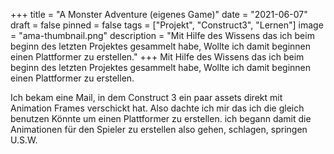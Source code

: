 +++
title = "A Monster Adventure (eigenes Game)"
date = "2021-06-07"
draft = false
pinned = false
tags = ["Projekt", "Construct3", "Lernen"]
image = "ama-thumbnail.png"
description = "Mit Hilfe des Wissens das ich beim beginn des letzten Projektes gesammelt habe, Wollte ich damit beginnen einen Plattformer zu erstellen."
+++
Mit Hilfe des Wissens das ich beim beginn des letzten Projektes gesammelt habe, Wollte ich damit beginnen einen Plattformer zu erstellen. 



Ich bekam eine Mail, in dem Construct 3 ein paar assets direkt mit Animation Frames verschickt hat. Also dachte ich mir das ich die gleich benutzen Könnte um einen Plattformer zu erstellen. ich begann damit die Animationen für den Spieler zu erstellen also gehen, schlagen, springen U.S.W.